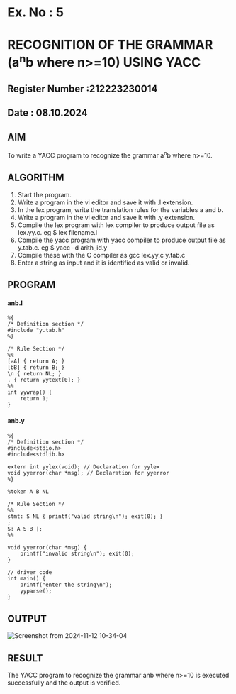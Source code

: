 # Ex. No : 5	
# RECOGNITION OF THE GRAMMAR (a<sup>n</sup>b where n>=10) USING YACC
## Register Number :212223230014
## Date : 08.10.2024

## AIM   
To write a YACC program to recognize the grammar a<sup>n</sup>b where n>=10.

## ALGORITHM
1.	Start the program.
2.	Write a program in the vi editor and save it with .l extension.
3.	In the lex program, write the translation rules for the variables a and b.
4.	Write a program in the vi editor and save it with .y extension.
5.	Compile the lex program with lex compiler to produce output file as lex.yy.c. eg $ lex filename.l
6.	Compile the yacc program with yacc compiler to produce output file as y.tab.c. eg $ yacc –d arith_id.y
7.	Compile these with the C compiler as gcc lex.yy.c y.tab.c
8.	Enter a string as input and it is identified as valid or invalid.
 
## PROGRAM
#### anb.l
```
%{
/* Definition section */
#include "y.tab.h"
%}

/* Rule Section */
%%
[aA] { return A; }
[bB] { return B; }
\n { return NL; }
. { return yytext[0]; }
%%
int yywrap() {
    return 1;
}
```
#### anb.y
```
%{
/* Definition section */
#include<stdio.h>
#include<stdlib.h>

extern int yylex(void); // Declaration for yylex
void yyerror(char *msg); // Declaration for yyerror
%}

%token A B NL

/* Rule Section */
%%
stmt: S NL { printf("valid string\n"); exit(0); }
;
S: A S B |;
%%

void yyerror(char *msg) {
    printf("invalid string\n"); exit(0);
}

// driver code
int main() {
    printf("enter the string\n");
    yyparse();
}
```

## OUTPUT 
![Screenshot from 2024-11-12 10-34-04](https://github.com/user-attachments/assets/343fc7d7-1b2c-4698-b7db-aa0facb20a0d)

## RESULT
The YACC program to recognize the grammar anb where n>=10 is executed successfully and the output is verified.

